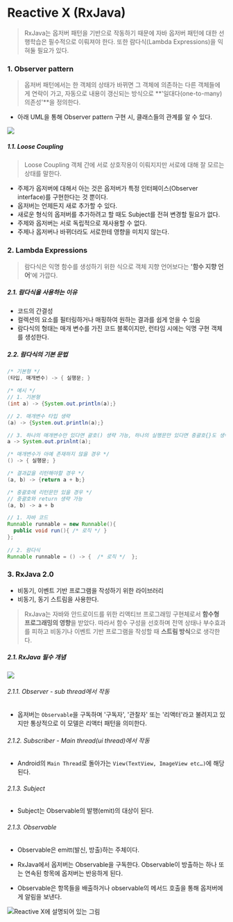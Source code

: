 # Reactive X (RxJava)

> RxJava는 옵저버 패턴을 기반으로 작동하기 때문에 자바 옵저버 패턴에 대한 선행학습은 필수적으로 이뤄져야 한다. 또한 람다식(Lambda Expressions)을 익혀둘 필요가 있다.

### 1. Observer pattern

> 옵저버 패턴에서는 한 객체의 상태가 바뀌면 그 객체에 의존하는 다른 객체들에게 연락이 가고, 자동으로 내용이 갱신되는 방식으로 **'일대다(one-to-many) 의존성'**을 정의한다.

- 아래 UML을 통해 Observer pattern 구현 시, 클래스들의 관계를 알 수 있다. 

![](http://cdn.journaldev.com/wp-content/uploads/2013/07/observer-pattern.png)

##### 1.1. Loose Coupling

>  Loose Coupling 객체 간에 서로 상호작용이 이뤄지지만 서로에 대해 잘 모르는 상태를 말한다.

- 주제가 옵저버에 대해서 아는 것은 옵저버가 특정 인터페이스(Observer interface)를 구현한다는 것 뿐이다.
- 옵저버는 언제든지 새로 추가할 수 있다.
- 새로운 형식의 옵저버를 추가하려고 할 때도 Subject를 전혀 변경할 필요가 없다.
- 주제와 옵저버는 서로 독립적으로 재사용할 수 없다.
- 주제나 옵저버나 바뀌더라도 서로한테 영향을 미치지 않는다.



### 2. Lambda Expressions

> 람다식은 익명 함수를 생성하기 위한 식으로 객체 지향 언어보다는 **'함수 지향 언어**'에 가깝다.

##### 2.1. 람다식을 사용하는 이유

- 코드의 간결성
- 컬렉션의 요소를 필터링하거나 매핑하여 원하는 결과를 쉽게 얻을 수 있음
- 람다식의 형태는 매개 변수를 가진 코드 블록이지만, 런타임 시에는 익명 구현 객체를 생성한다.

##### 2.2. 람다식의 기본 문법

```java
/* 기본형 */
(타입, 매개변수) -> { 실행문; }

/* 예시 */
// 1. 기본형
(int a) -> {System.out.println(a);}

// 2. 매개변수 타입 생략
(a) -> {System.out.println(a);}

// 3. 하나의 매개변수만 있다면 괄호() 생략 가능, 하나의 실행문만 있다면 중괄호{}도 생략 가능
a -> System.out.prinlnt(a);

/* 매개변수가 아예 존재하지 않을 경우 */
() -> { 실행문; }

/* 결과값을 리턴해야할 경우 */
(a, b) -> {return a + b;}

/* 중괄호에 리턴문만 있을 경우 */
// 중괄호와 return 생략 가능 
(a, b) -> a + b 
```

```java
// 1. 자바 코드
Runnable runnable = new Runnable(){
  public void run(){ /* 로직 */ }
};
  
// 2. 람다식
Runnable runnable = () -> {  /* 로직 */  };
```



### 3. RxJava 2.0

- 비동기, 이벤트 기반 프로그램을 작성하기 위한 라이브러리
- 비동기, 동기 스트림을 사용한다. 

> RxJava는 자바와 안드로이드를 위한 리액티브 프로그래밍 구현체로서 **함수형 프로그래밍의 영향**을 받았다. 따라서 함수 구성을 선호하며 전역 상태나 부수효과를 피하고 비동기나 이벤트 기반 프로그램을 작성할 때 **스트림 방식**으로 생각한다. 

##### 2.1. RxJava 필수 개념

![](https://ws2.sinaimg.cn/large/006tKfTcgy1fhpj5dudzpj31a40laqcb.jpg)

###### 2.1.1. Observer - sub thread에서 작동

- 옵저버는 `Observable`을 구독하며 '구독자', '관찰자' 또는 '리액터'라고 불려지고 있지만 통상적으로 이 모델은 리액터 패턴을 의미한다.

###### 2.1.2. Subscriber - Main thread(ui thread)에서 작동 

- Android의 `Main Thread`로 돌아가는 `View(TextView, ImageView etc…)`에 해당된다.


###### 2.1.3. Subject

- Subject는 Observable의 발행(emit)의 대상이 된다.

###### 2.1.3. Observable

- Observable은 emitt(발신, 방출)하는 주체이다.


- RxJava에서 옵저버는 Observable을 구독한다. Observable이 방출하는 하나 또는 연속된 항목에 옵저버는 반응하게 된다.
- Observable은 항목들을 배출하거나 observable의 메서드 호출을 통해 옵저버에게 알림을 보낸다.

![Reactive X에 설명되어 있는 그림](http://reactivex.io/assets/operators/legend.png)







